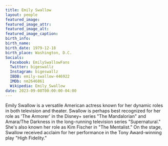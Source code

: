 ```yaml
---
title: Emily Swallow
layout: people
featured_image: 
featured_image_attr: 
featured_image_alt: 
featured_image_caption: 
birth_info:
birth_name: 
birth_date: 1979-12-18
birth_place: Washington, D.C.
Socials:
  Facebook: EmilySwallowFans
  Twitter: bigeswallz
  Instagram: bigeswallz
  IBDB: emily-swallow-446922
  IMDb: nm2646861
  Wikipedia: Emily_Swallow
date: 2023-09-08T00:00:00-04:00
---
```

Emily Swallow is a versatile American actress known for her dynamic roles in both television and theater. Swallow is perhaps best recognized for her role as 'The Armorer' in the Disney+ series "The Mandalorian" and Amara/The Darkness in the long-running television series "Supernatural." She's also known her role as Kim Fischer in "The Mentalist." On the stage, Swallow received acclaim for her performance in the Tony Award-winning play "High Fidelity."